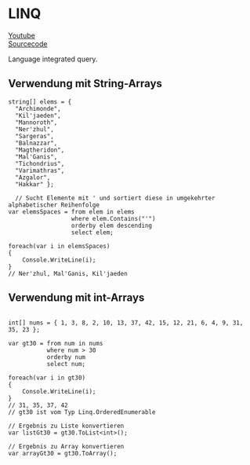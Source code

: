 # LINQ

[Youtube](https://www.youtube.com/watch?v=gwD9awr3NNo)  
[Sourcecode](http://www.newthinktank.com/2017/02/c-tutorial-15/)

Language integrated query.

## Verwendung mit String-Arrays

```Csharp
string[] elems = {
  "Archimonde",
  "Kil'jaeden",
  "Mannoroth",
  "Ner'zhul",
  "Sargeras",
  "Balnazzar",
  "Magtheridon",
  "Mal'Ganis",
  "Tichondrius",
  "Varimathras",
  "Azgalor",
  "Hakkar" };

  // Sucht Elemente mit ' und sortiert diese in umgekehrter alphabetischer Reihenfolge
var elemsSpaces = from elem in elems
                  where elem.Contains("'")
                  orderby elem descending
                  select elem;

foreach(var i in elemsSpaces)
{
    Console.WriteLine(i);
}
// Ner'zhul, Mal'Ganis, Kil'jaeden
```

## Verwendung mit int-Arrays

```Csharp

int[] nums = { 1, 3, 8, 2, 10, 13, 37, 42, 15, 12, 21, 6, 4, 9, 31, 35, 23 };

var gt30 = from num in nums
           where num > 30
           orderby num
           select num;

foreach(var i in gt30)
{
    Console.WriteLine(i);
}
// 31, 35, 37, 42
// gt30 ist vom Typ Linq.OrderedEnumerable

// Ergebnis zu Liste konvertieren
var listGt30 = gt30.ToList<int>();

// Ergebnis zu Array konvertieren
var arrayGt30 = gt30.ToArray();
```
